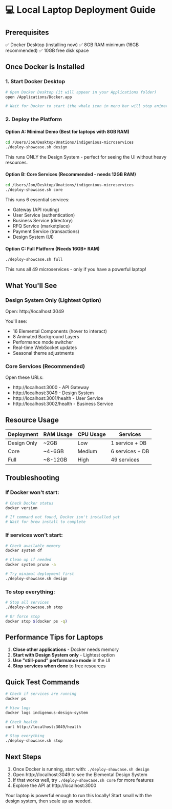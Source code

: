 # 💻 Local Laptop Deployment Guide

## Prerequisites
✅ Docker Desktop (installing now)
✅ 8GB RAM minimum (16GB recommended)
✅ 10GB free disk space

## Once Docker is Installed

### 1. Start Docker Desktop
```bash
# Open Docker Desktop (it will appear in your Applications folder)
open /Applications/Docker.app

# Wait for Docker to start (the whale icon in menu bar will stop animating)
```

### 2. Deploy the Platform

#### Option A: Minimal Demo (Best for laptops with 8GB RAM)
```bash
cd /Users/Jon/Desktop/Unations/indigenious-microservices
./deploy-showcase.sh design
```
This runs ONLY the Design System - perfect for seeing the UI without heavy resources.

#### Option B: Core Services (Recommended - needs 12GB RAM)
```bash
cd /Users/Jon/Desktop/Unations/indigenious-microservices
./deploy-showcase.sh core
```
This runs 6 essential services:
- Gateway (API routing)
- User Service (authentication)
- Business Service (directory)
- RFQ Service (marketplace)
- Payment Service (transactions)
- Design System (UI)

#### Option C: Full Platform (Needs 16GB+ RAM)
```bash
./deploy-showcase.sh full
```
This runs all 49 microservices - only if you have a powerful laptop!

## What You'll See

### Design System Only (Lightest Option)
Open: http://localhost:3049

You'll see:
- 16 Elemental Components (hover to interact)
- 8 Animated Background Layers
- Performance mode switcher
- Real-time WebSocket updates
- Seasonal theme adjustments

### Core Services (Recommended)
Open these URLs:
- http://localhost:3000 - API Gateway
- http://localhost:3049 - Design System
- http://localhost:3001/health - User Service
- http://localhost:3002/health - Business Service

## Resource Usage

| Deployment | RAM Usage | CPU Usage | Services |
|------------|-----------|-----------|----------|
| Design Only | ~2GB | Low | 1 service + DB |
| Core | ~4-6GB | Medium | 6 services + DB |
| Full | ~8-12GB | High | 49 services |

## Troubleshooting

### If Docker won't start:
```bash
# Check Docker status
docker version

# If command not found, Docker isn't installed yet
# Wait for brew install to complete
```

### If services won't start:
```bash
# Check available memory
docker system df

# Clean up if needed
docker system prune -a

# Try minimal deployment first
./deploy-showcase.sh design
```

### To stop everything:
```bash
# Stop all services
./deploy-showcase.sh stop

# Or force stop
docker stop $(docker ps -q)
```

## Performance Tips for Laptops

1. **Close other applications** - Docker needs memory
2. **Start with Design System only** - Lightest option
3. **Use "still-pond" performance mode** in the UI
4. **Stop services when done** to free resources

## Quick Test Commands

```bash
# Check if services are running
docker ps

# View logs
docker logs indigenous-design-system

# Check health
curl http://localhost:3049/health

# Stop everything
./deploy-showcase.sh stop
```

## Next Steps

1. Once Docker is running, start with: `./deploy-showcase.sh design`
2. Open http://localhost:3049 to see the Elemental Design System
3. If that works well, try `./deploy-showcase.sh core` for more features
4. Explore the API at http://localhost:3000

Your laptop is powerful enough to run this locally! 
Start small with the design system, then scale up as needed.